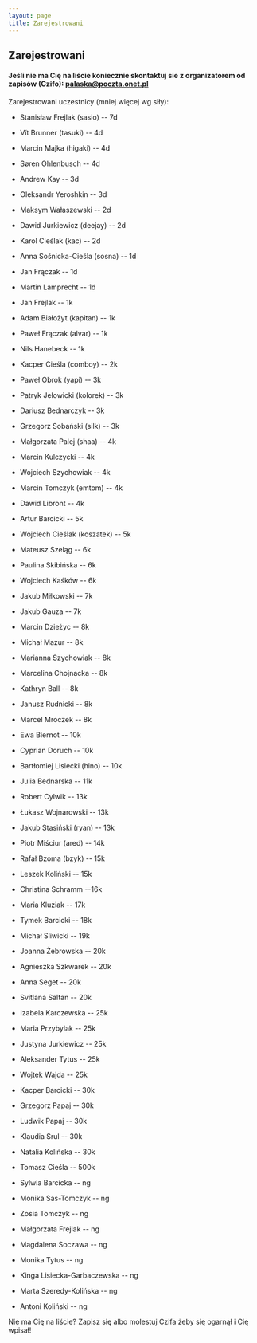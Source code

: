 ```yaml
---
layout: page
title: Zarejestrowani
---
```


## Zarejestrowani

#### Jeśli nie ma Cię na liście koniecznie skontaktuj sie z organizatorem od zapisów (Czifo): palaska@poczta.onet.pl

Zarejestrowani uczestnicy (mniej więcej wg siły):

- Stanisław Frejlak (sasio) -- 7d
- Vít Brunner (tasuki) -- 4d
- Marcin Majka (higaki) -- 4d
- Søren Ohlenbusch -- 4d
- Andrew Kay -- 3d
- Oleksandr Yeroshkin -- 3d
- Maksym Wałaszewski -- 2d
- Dawid Jurkiewicz (deejay) -- 2d
- Karol Cieślak (kac) -- 2d
- Anna Sośnicka-Cieśla (sosna) -- 1d
- Jan Frączak -- 1d
- Martin Lamprecht -- 1d
- Jan Frejlak -- 1k
- Adam Białożyt (kapitan) -- 1k
- Paweł Frączak (alvar) -- 1k
- Nils Hanebeck -- 1k
- Kacper Cieśla (comboy) -- 2k
- Paweł Obrok (yapi) -- 3k
- Patryk Jełowicki (kolorek) -- 3k
- Dariusz Bednarczyk -- 3k
- Grzegorz Sobański (silk) -- 3k
- Małgorzata Palej (shaa) -- 4k
- Marcin Kulczycki -- 4k
- Wojciech Szychowiak -- 4k
- Marcin Tomczyk (emtom) -- 4k
- Dawid Libront -- 4k
- Artur Barcicki -- 5k
- Wojciech Cieślak (koszatek) -- 5k
- Mateusz Szeląg -- 6k
- Paulina Skibińska -- 6k
- Wojciech Kaśków -- 6k
- Jakub Miłkowski -- 7k
- Jakub Gauza -- 7k
- Marcin Dzieżyc -- 8k
- Michał Mazur -- 8k
- Marianna Szychowiak -- 8k 
- Marcelina Chojnacka -- 8k
- Kathryn Ball -- 8k
- Janusz Rudnicki -- 8k
- Marcel Mroczek -- 8k
- Ewa Biernot -- 10k
- Cyprian Doruch -- 10k
- Bartłomiej Lisiecki (hino) -- 10k

- Julia Bednarska -- 11k
- Robert Cylwik -- 13k
- Łukasz Wojnarowski -- 13k
- Jakub Stasiński (ryan) -- 13k
- Piotr Miściur (ared) -- 14k
- Rafał Bzoma (bzyk) -- 15k
- Leszek Koliński -- 15k
- Christina Schramm --16k
- Maria Kluziak -- 17k
- Tymek Barcicki -- 18k
- Michał Sliwicki -- 19k
- Joanna Żebrowska -- 20k
- Agnieszka Szkwarek -- 20k
- Anna Seget -- 20k
- Svitlana Saltan -- 20k
- Izabela Karczewska -- 25k
- Maria Przybylak -- 25k
- Justyna Jurkiewicz -- 25k
- Aleksander Tytus -- 25k
- Wojtek Wajda -- 25k
- Kacper Barcicki -- 30k
- Grzegorz Papaj -- 30k
- Ludwik Papaj -- 30k
- Klaudia Srul -- 30k
- Natalia Kolińska -- 30k
- Tomasz Cieśla -- 500k 
- Sylwia Barcicka -- ng
- Monika Sas-Tomczyk -- ng
- Zosia Tomczyk -- ng
- Małgorzata Frejlak -- ng
- Magdalena Soczawa -- ng
- Monika Tytus -- ng
- Kinga Lisiecka-Garbaczewska -- ng
- Marta Szeredy-Kolińska -- ng
- Antoni Koliński -- ng



Nie ma Cię na liście?  Zapisz się albo molestuj Czifa żeby się ogarnął i Cię wpisał!
